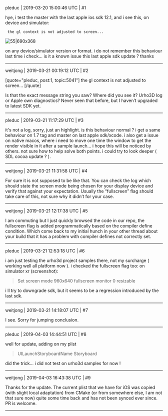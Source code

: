 pleduc | 2019-03-20 15:00:46 UTC | #1

hye, i test the master with the last apple ios sdk 12.1,
and i see this, on device and simulator: 

     the gl context is not adjusted to screen...

![55|690x368](upload://ezHaIGcQ3pPKV8TYnNjYKYmdwLk.jpeg) 

on any device/simulator version or format.
i do not remember this behaviour last time i check...
is it a known issue this last apple sdk update ?
thanks

-------------------------

weitjong | 2019-03-21 00:19:12 UTC | #2

[quote="pleduc, post:1, topic:5041"]
the gl context is not adjusted to screen...
[/quote]

Is that the exact message string you saw? Where did you see it? Urho3D log or Apple own diagnostics? Never seen that before, but I haven’t upgraded to latest SDK yet.

-------------------------

pleduc | 2019-03-21 11:17:29 UTC | #3

it's not a log, sorry, just an highlight.
is this behaviour normal ? i get a same behaviour on 1.7 tag and master on last apple sdk/xcode.
i also get  a issue on native macos, where i need to move one time the window to get the render visible in it after a sample launch...
i hope this will be noticed by others. not sure how to help solve both points.
i could try to look deeper ( SDL cocoa update ? ).

-------------------------

weitjong | 2019-03-21 11:31:58 UTC | #4

For sure it is not supposed to be like that. You can check the log which should state the screen mode being chosen for your display device and verify that against your expectation. Usually the “fullscreen” flag should take care of this, not sure why it didn’t for your case.

-------------------------

weitjong | 2019-03-21 12:17:38 UTC | #5

I am commuting but I just quickly browsed the code in our repo, the fullscreen flag is added programmatically based on the compiler define condition. Which come back to my initial hunch in your other thread about your build that it has a problem with compiler defines not correctly set.

-------------------------

pleduc | 2019-03-21 12:53:18 UTC | #6

i am just testing the urho3d project samples there, not my surcharge ( working well all platform now ).
i checked the fullscreen flag too:
on simulator xr (screenshot):

> Set screen mode 960x640 fullscreen monitor 0 resizable

i ll try to downgrade sdk, but it seems to be a regression introduced by the last sdk.

-------------------------

weitjong | 2019-03-21 14:18:07 UTC | #7

I see. Sorry for jumping conclusion.

-------------------------

pleduc | 2019-04-03 14:44:51 UTC | #8

well for update, adding on my plist

> <key>UILaunchStoryboardName</key>
> <string>Storyboard</string>

did the trick...
i did not test on urho3d samples for now !

-------------------------

weitjong | 2019-04-03 16:43:38 UTC | #9

Thanks for the update. The current plist that we have for iOS was copied (with slight local adaptation) from CMake (or from somewhere else, I am not that sure now) quite some time back and has not been synced ever since. PR is welcome.

-------------------------

